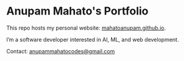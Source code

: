 # Anupam Mahato's Portfolio

This repo hosts my personal website: [mahatoanupam.github.io](https://mahatoanupam.github.io).

I’m a software developer interested in AI, ML, and web development.

Contact: [anupammahatocodes@gmail.com](mailto:anupammahatocodes@gmail.com)
